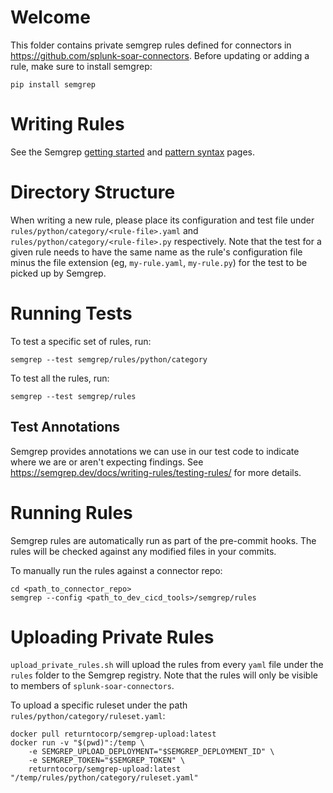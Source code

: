 # Welcome
This folder contains private semgrep rules defined for connectors in https://github.com/splunk-soar-connectors.
Before updating or adding a rule, make sure to install semgrep:
```
pip install semgrep
```

# Writing Rules
See the Semgrep [getting started](https://semgrep.dev/docs/writing-rules/overview/) and
[pattern syntax](https://semgrep.dev/docs/writing-rules/pattern-syntax/) pages.

# Directory Structure
When writing a new rule, please place its configuration and test file under
`rules/python/category/<rule-file>.yaml` and `rules/python/category/<rule-file>.py` respectively.
Note that the test for a given rule needs to have the same name as the rule's configuration file minus
the file extension (eg, `my-rule.yaml`, `my-rule.py`) for the test to be picked up by Semgrep.

# Running Tests
To test a specific set of rules, run:
```
semgrep --test semgrep/rules/python/category
```

To test all the rules, run:
```
semgrep --test semgrep/rules
```

## Test Annotations
Semgrep provides annotations we can use in our test code to indicate where we are or aren't expecting findings. See https://semgrep.dev/docs/writing-rules/testing-rules/ for more details.

# Running Rules
Semgrep rules are automatically run as part of the pre-commit hooks. The rules will be checked against any modified files in your commits.

To manually run the rules against a connector repo:
```
cd <path_to_connector_repo>
semgrep --config <path_to_dev_cicd_tools>/semgrep/rules
```

# Uploading Private Rules
`upload_private_rules.sh` will upload the rules from every `yaml` file under the `rules` folder
to the Semgrep registry. Note that the rules will only be visible to members of `splunk-soar-connectors`.

To upload a specific ruleset under the path `rules/python/category/ruleset.yaml`:
```
docker pull returntocorp/semgrep-upload:latest
docker run -v "$(pwd)":/temp \
    -e SEMGREP_UPLOAD_DEPLOYMENT="$SEMGREP_DEPLOYMENT_ID" \
    -e SEMGREP_TOKEN="$SEMGREP_TOKEN" \
    returntocorp/semgrep-upload:latest "/temp/rules/python/category/ruleset.yaml"
```

